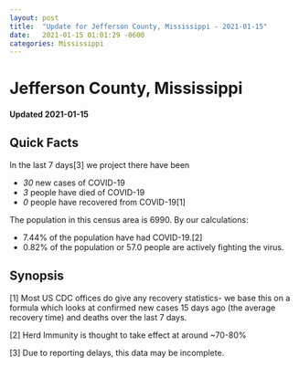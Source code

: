 ```yaml
---
layout: post
title:  "Update for Jefferson County, Mississippi - 2021-01-15"
date:   2021-01-15 01:01:29 -0600
categories: Mississippi
---
```


# Jefferson County, Mississippi
#### Updated 2021-01-15

## Quick Facts

In the last 7 days[3] we project there have been
- *30* new cases of COVID-19
- *3* people have died of COVID-19
- *0* people have recovered from COVID-19[1]

The population in this census area is 6990. By our calculations:
- 7.44% of the population have had COVID-19.[2]
- 0.82% of the population or 57.0 people are actively fighting the virus.

## Synopsis




[1] Most US CDC offices do give any recovery statistics- we base this on a formula which looks at confirmed new cases
15 days ago (the average recovery time) and deaths over the last 7 days.

[2] Herd Immunity is thought to take effect at around ~70-80%

[3] Due to reporting delays, this data may be incomplete.
 
    